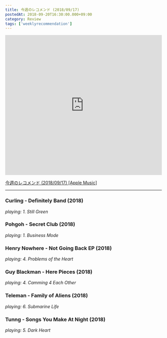 ```yaml
---
title: 今週のレコメンド (2018/09/17)
postedAt: 2018-09-20T16:30:00.000+09:00
category: Review
tags: ['weeklyrecommendation']
---
```


<iframe allow="autoplay *; encrypted-media *;" frameborder="0" height="450" style="width:100%;max-width:660px;overflow:hidden;background:transparent;" sandbox="allow-forms allow-popups allow-same-origin allow-scripts allow-top-navigation-by-user-activation" src="https://embed.music.apple.com/jp/playlist/%E4%BB%8A%E9%80%B1%E3%81%AE%E3%83%AC%E3%82%B3%E3%83%A1%E3%83%B3%E3%83%89-2018-09-03/pl.u-zPyLbyPtMpdaXj?app=music"></iframe>

[今週のレコメンド (2018/09/17) \[Apple Music\]](https://itunes.apple.com/jp/playlist/%E4%BB%8A%E9%80%B1%E3%81%AE%E3%83%AC%E3%82%B3%E3%83%A1%E3%83%B3%E3%83%89-2018-09-17/pl.u-zPyLbyPtMpdaXj)

---

### Curling - Definitely Band (2018)

_playing: 1\. Still Green_

### Pohgoh - Secret Club (2018)

_playing: 1\. Business Mode_

### Henry Nowhere - Not Going Back EP (2018)

_playing: 4\. Problems of the Heart_

### Guy Blackman - Here Pieces (2018)

_playing: 4\. Camming 4 Each Other_

### Teleman - Family of Aliens (2018)

_playing: 6\. Submarine Life_

### Tunng - Songs You Make At Night (2018)

_playing: 5\. Dark Heart_
